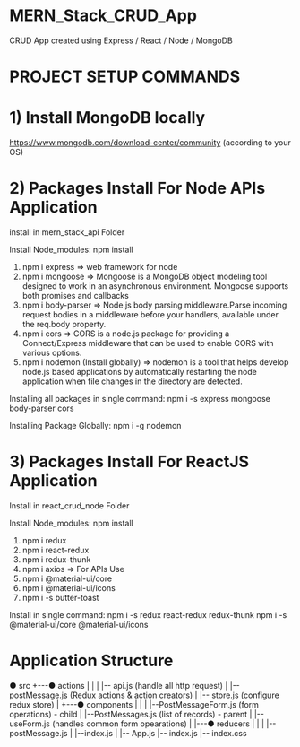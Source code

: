 # MERN_Stack_CRUD_App
CRUD App created using Express / React / Node / MongoDB

# PROJECT SETUP COMMANDS 

# 1) Install MongoDB locally

https://www.mongodb.com/download-center/community (according to your OS)

# 2) Packages Install For Node APIs Application

install in mern_stack_api Folder

Install Node_modules:
npm install

1) npm i express => web framework for node
2) npm i mongoose => Mongoose is a MongoDB object modeling tool designed to work in an asynchronous environment. Mongoose supports both promises and callbacks
3) npm i body-parser => Node.js body parsing middleware.Parse incoming request bodies in a middleware before your handlers, available under the req.body property.
4) npm i cors => CORS is a node.js package for providing a Connect/Express middleware that can be used to enable CORS with various options.
5) npm i nodemon (Install globally) => nodemon is a tool that helps develop node.js based applications by automatically restarting the node application when file changes in the directory are detected.

Installing all packages in single command:
npm i -s express mongoose body-parser cors

Installing Package Globally:
npm i -g nodemon

# 3) Packages Install For ReactJS Application

Install in react_crud_node Folder

Install Node_modules:
npm install

1) npm i redux
2) npm i react-redux 
3) npm i redux-thunk
4) npm i axios => For APIs Use
5) npm i @material-ui/core
6) npm i @material-ui/icons
7) npm i -s butter-toast

Install in single command:
npm i -s redux react-redux redux-thunk
npm i -s @material-ui/core @material-ui/icons

# Application Structure

● src
+---● actions
|   |
|   |-- api.js (handle all http request)
|   |-- postMessage.js (Redux actions & action creators) 
|   |-- store.js (configure redux store)
|
+---● components
|   |
|   |--PostMessageForm.js (form operations) - child
|   |--PostMessages.js  (list of records) - parent
|   |--useForm.js (handles common form opearations)
|
|---● reducers
|   |
|   |--postMessage.js
|   |--index.js
|
|-- App.js
|-- index.js
|-- index.css
